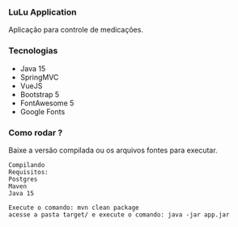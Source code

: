 ### LuLu Application
Aplicação para controle de medicações.

### Tecnologias
 - Java 15
 - SpringMVC
 - VueJS
 - Bootstrap 5
 - FontAwesome 5
 - Google Fonts

### Como rodar ?
Baixe a versão compilada ou os arquivos fontes para executar.
    
    Compilando
    Requisitos:
    Postgres
    Maven
    Java 15
    
    Execute o comando: mvn clean package
    acesse a pasta target/ e execute o comando: java -jar app.jar
